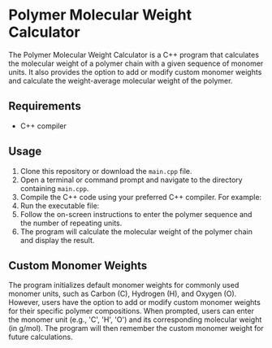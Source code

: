 # Polymer Molecular Weight Calculator

The Polymer Molecular Weight Calculator is a C++ program that calculates the molecular weight of a polymer chain with a given sequence of monomer units. It also provides the option to add or modify custom monomer weights and calculate the weight-average molecular weight of the polymer.

## Requirements

- C++ compiler

## Usage

1. Clone this repository or download the `main.cpp` file.
2. Open a terminal or command prompt and navigate to the directory containing `main.cpp`.
3. Compile the C++ code using your preferred C++ compiler. For example:
4. Run the executable file:
5. Follow the on-screen instructions to enter the polymer sequence and the number of repeating units.
6. The program will calculate the molecular weight of the polymer chain and display the result.

## Custom Monomer Weights

The program initializes default monomer weights for commonly used monomer units, such as Carbon (C), Hydrogen (H), and Oxygen (O). However, users have the option to add or modify custom monomer weights for their specific polymer compositions. When prompted, users can enter the monomer unit (e.g., 'C', 'H', 'O') and its corresponding molecular weight (in g/mol). The program will then remember the custom monomer weight for future calculations.


